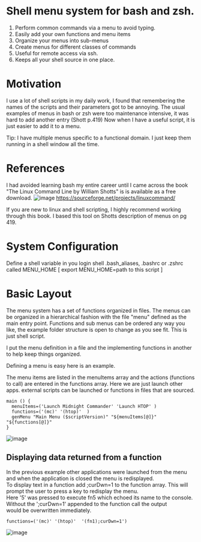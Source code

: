 # Shell menu system for bash and zsh.
1. Perform common commands via a menu to avoid typing. 
2. Easily add your own functions and menu items
3. Organize your menus into sub-menus
4. Create menus for different classes of commands
5. Useful for remote access via ssh.
6. Keeps all your shell source in one place.

# Motivation
I use a lot of shell scripts in my daily work, I found that remembering the names of the scripts and their parameters got to be annoying. 
The usual examples of menus in bash or zsh were too maintenance intensive, it was hard to add another entry (Shott p.419)
Now when I have a useful script, it is just easier to add it to a menu.

Tip: I have multiple menus specific to a functional domain. I just keep them running in a shell window all the time.

# References
I had avoided learning bash my entire career until I came across the book "The Linux Command Line by William Shotts" is is available as a free download.
![image](https://nostarch.com/tlcl2)
https://sourceforge.net/projects/linuxcommand/

If you are new to linux and shell scripting, I highly recommend working through this book.
I based this tool on Shotts description of menus on pg 419.

# System Configuration
Define a shell variable in you login shell .bash_aliases, .bashrc or .zshrc called MENU_HOME [ export MENU_HOME=path to this script ]

# Basic Layout
The menu system has a set of functions organized in files. The menus can be organized in a hierarchical fashion with the file  "menu" defined as the main entry point.
Functions and sub menus can be ordered any way you like, the example folder structure is open to change as you see fit. This is just shell script.


I put the menu definition in a file and the implementing functions in another to help keep things organized.

Defining a menu is easy here is an example.

The menu items are listed in the menuItems array and the actions (functions to call) are entered in the functions array.
Here we are just launch other apps. external scripts can be launched or functions in files that are sourced.
```
main () {
  menuItems=('Launch Midnight Commander' 'Launch HTOP' )
  functions=('(mc)' '(htop)'  )
  genMenu "Main Menu ($scriptVersion)" "${menuItems[@]}" "${functions[@]}"
}
```
![image](https://github.com/rfencl/ScriptMenu/assets/2704939/e7af5b15-ecfc-4497-b36a-62147f92c8b7)

## Displaying data returned from a function

In the previous example other applications were launched from the menu and when the application is closed the menu is redisplayed.<br>
To display text in a function add ;curDwn=1 to the function array. This will prompt the user to press a key to redisplay the menu.<br>
Here '5' was pressed to execute fn5 which echoed its name to the console. Without the ';curDwn=1' appended to the function call the output <br>
would be overwritten immediately.
```
functions=('(mc)' '(htop)'  '(fn1);curDwn=1')
```

![image](https://github.com/rfencl/ScriptMenu/assets/2704939/68164af8-cb0d-4a05-8af3-21d720349ec6)

